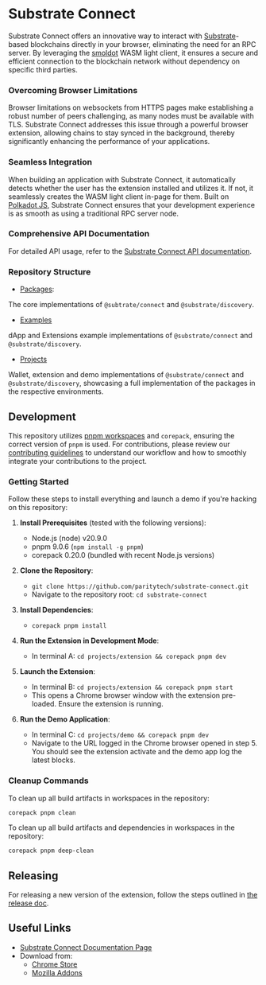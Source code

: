 # Substrate Connect

Substrate Connect offers an innovative way to interact with 
[Substrate](https://substrate.dev/)-based blockchains directly in your browser, 
eliminating the need for an RPC server. By leveraging the 
[smoldot](https://github.com/smol-dot/smoldot) WASM light client, it ensures a 
secure and efficient connection to the blockchain network without dependency 
on specific third parties.

### Overcoming Browser Limitations

Browser limitations on websockets from HTTPS pages make establishing a robust 
number of peers challenging, as many nodes must be available with TLS. 
Substrate Connect addresses this issue through a powerful browser extension, 
allowing chains to stay synced in the background, thereby significantly 
enhancing the performance of your applications.

### Seamless Integration

When building an application with Substrate Connect, it automatically detects 
whether the user has the extension installed and utilizes it. If not, it 
seamlessly creates the WASM light client in-page for them. Built on 
[Polkadot JS](https://polkadot.js.org/docs/api), Substrate Connect ensures 
that your development experience is as smooth as using a traditional RPC 
server node.

### Comprehensive API Documentation

For detailed API usage, refer to the [Substrate Connect API 
documentation](https://paritytech.github.io/substrate-connect/api/).

### Repository Structure

- [Packages](./packages/README.md):

The core implementations of `@subtrate/connect` and `@substrate/discovery`. 

- [Examples](./examples/)

dApp and Extensions example implementations of `@substrate/connect` and `@substrate/discovery`. 

- [Projects](./projects/)

Wallet, extension and demo implementations of `@substrate/connect` and `@substrate/discovery`, showcasing a full implementation of the packages in the respective environments.

## Development

This repository utilizes [pnpm workspaces](https://pnpm.io/workspaces) and 
`corepack`, ensuring the correct version of `pnpm` is used. For contributions, 
please review our [contributing guidelines](./CONTRIBUTING.md) to understand 
our workflow and how to smoothly integrate your contributions to the project.

### Getting Started

Follow these steps to install everything and launch a demo if you're hacking 
on this repository:

1. **Install Prerequisites** (tested with the following versions):
   - Node.js (node) v20.9.0
   - pnpm 9.0.6 (`npm install -g pnpm`)
   - corepack 0.20.0 (bundled with recent Node.js versions)
   
2. **Clone the Repository**:
   - `git clone https://github.com/paritytech/substrate-connect.git`
   - Navigate to the repository root: `cd substrate-connect`
   
3. **Install Dependencies**:
   - `corepack pnpm install`
   
4. **Run the Extension in Development Mode**:
   - In terminal A: `cd projects/extension && corepack pnpm dev`
   
5. **Launch the Extension**:
   - In terminal B: `cd projects/extension && corepack pnpm start`
   - This opens a Chrome browser window with the extension pre-loaded. Ensure 
   the extension is running.
   
6. **Run the Demo Application**:
   - In terminal C: `cd projects/demo && corepack pnpm dev`
   - Navigate to the URL logged in the Chrome browser opened in step 5. You 
   should see the extension activate and the demo app log the latest blocks.

### Cleanup Commands

To clean up all build artifacts in workspaces in the repository:
```bash
corepack pnpm clean
```

To clean up all build artifacts and dependencies in workspaces in the repository:
```bash
corepack pnpm deep-clean
```

## Releasing

For releasing a new version of the extension, follow the steps outlined in 
[the release doc](./DEPLOY-RELEASE.md).

## Useful Links

- [Substrate Connect Documentation Page](https://substrate.io/developers/substrate-connect/)
- Download from:
  - [Chrome Store](https://chrome.google.com/webstore/detail/substrate-connect-extensi/khccbhhbocaaklceanjginbdheafklai)
  - [Mozilla Addons](https://addons.mozilla.org/en-US/firefox/addon/substrate-connect/)
